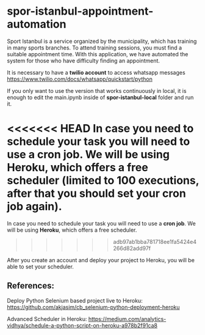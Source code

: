 # spor-istanbul-appointment-automation

Sport Istanbul is a service organized by the municipality, which has training in many sports branches. To attend training sessions, you must find a suitable appointment time. With this application, we have automated the system for those who have difficulty finding an appointment.

It is necessary to have a **twilio account** to access whatsapp messages
https://www.twilio.com/docs/whatsapp/quickstart/python

If you only want to use the version that works continuously in local, it is enough to edit the main.ipynb inside of **spor-istanbul-local** folder and run it.

<<<<<<< HEAD
In case you need to schedule your task you will need to use a **cron job**. We will be using **Heroku**, which offers a free scheduler (limited to 100 executions, after that you should set your cron job again).
=======
In case you need to schedule your task you will need to use a **cron job**. We will be using **Heroku**, which offers a free scheduler.
>>>>>>> adb97ab1bba781718ee1fa5424e4266d82add97f

After you create an account and deploy your project to Heroku, you will be able to set your scheduler.

## References:

Deploy Python Selenium based project live to Heroku:
https://github.com/akjasim/cb_selenium-python-deployment-heroku

Advanced Scheduler in Heroku:
https://medium.com/analytics-vidhya/schedule-a-python-script-on-heroku-a978b2f91ca8
